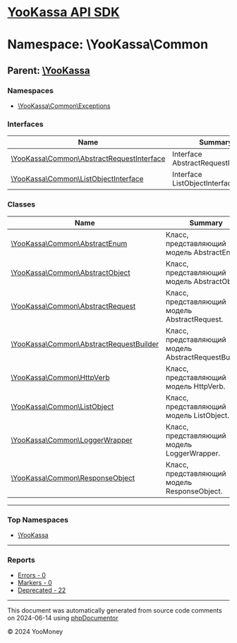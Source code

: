# [YooKassa API SDK](../home.md)

# Namespace: \YooKassa\Common

## Parent: [\YooKassa](../namespaces/yookassa.md)

### Namespaces

* [\YooKassa\Common\Exceptions](../namespaces/yookassa-common-exceptions.md)

### Interfaces

| Name | Summary |
| ---- | ------- |
| [\YooKassa\Common\AbstractRequestInterface](../classes/YooKassa-Common-AbstractRequestInterface.md) | Interface AbstractRequestInterface. |
| [\YooKassa\Common\ListObjectInterface](../classes/YooKassa-Common-ListObjectInterface.md) | Interface ListObjectInterface. |

### Classes

| Name | Summary |
| ---- | ------- |
| [\YooKassa\Common\AbstractEnum](../classes/YooKassa-Common-AbstractEnum.md) | Класс, представляющий модель AbstractEnum. |
| [\YooKassa\Common\AbstractObject](../classes/YooKassa-Common-AbstractObject.md) | Класс, представляющий модель AbstractObject. |
| [\YooKassa\Common\AbstractRequest](../classes/YooKassa-Common-AbstractRequest.md) | Класс, представляющий модель AbstractRequest. |
| [\YooKassa\Common\AbstractRequestBuilder](../classes/YooKassa-Common-AbstractRequestBuilder.md) | Класс, представляющий модель AbstractRequestBuilder. |
| [\YooKassa\Common\HttpVerb](../classes/YooKassa-Common-HttpVerb.md) | Класс, представляющий модель HttpVerb. |
| [\YooKassa\Common\ListObject](../classes/YooKassa-Common-ListObject.md) | Класс, представляющий модель ListObject. |
| [\YooKassa\Common\LoggerWrapper](../classes/YooKassa-Common-LoggerWrapper.md) | Класс, представляющий модель LoggerWrapper. |
| [\YooKassa\Common\ResponseObject](../classes/YooKassa-Common-ResponseObject.md) | Класс, представляющий модель ResponseObject. |

---

### Top Namespaces

* [\YooKassa](../namespaces/yookassa.md)

---

### Reports
* [Errors - 0](../reports/errors.md)
* [Markers - 0](../reports/markers.md)
* [Deprecated - 22](../reports/deprecated.md)

---

This document was automatically generated from source code comments on 2024-06-14 using [phpDocumentor](http://www.phpdoc.org/)

&copy; 2024 YooMoney